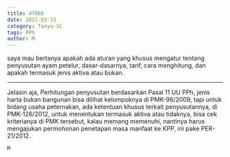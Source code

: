 ```yaml
---
title: 47088
date: 2021-03-15
category: Tanya-SC
tags: PPh
author: M
---
```


saya mau bertanya apakah ada aturan yang khusus mengatur tentang penyusutan ayam petelur, dasar-dasarnya, tarif, cara menghitung, dan apakah termasuk jenis aktiva atau bukan.

---

Jelasin aja, Perhitungan penyusutan berdasarkan Pasal 11 UU PPh, jenis harta bukan bangunan bisa dilihat kelompoknya di PMK-96/2009, tapi untuk bidang usaha peternakan, ada ketentuan khusus terkait penyusutannya, di PMK-126/2012, untuk menentukan termasuk aktiva atau tidaknya, bisa cek kriterianya di PMK tersebut, kalau memang memenuhi, nantinya harus mengajukan permohonan penetapan masa manfaat ke KPP, ini pake PER-21/2012.

`M`
